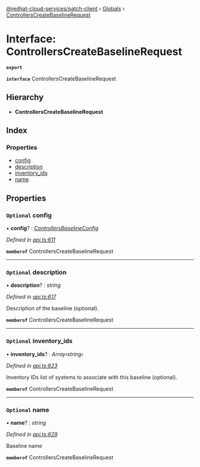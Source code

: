 [@redhat-cloud-services/patch-client](../README.md) › [Globals](../globals.md) › [ControllersCreateBaselineRequest](controllerscreatebaselinerequest.md)

# Interface: ControllersCreateBaselineRequest

**`export`** 

**`interface`** ControllersCreateBaselineRequest

## Hierarchy

* **ControllersCreateBaselineRequest**

## Index

### Properties

* [config](controllerscreatebaselinerequest.md#optional-config)
* [description](controllerscreatebaselinerequest.md#optional-description)
* [inventory_ids](controllerscreatebaselinerequest.md#optional-inventory_ids)
* [name](controllerscreatebaselinerequest.md#optional-name)

## Properties

### `Optional` config

• **config**? : *[ControllersBaselineConfig](controllersbaselineconfig.md)*

*Defined in [api.ts:611](https://github.com/RedHatInsights/javascript-clients.gi/blob/2c41ef32/packages/patch/api.ts#L611)*

**`memberof`** ControllersCreateBaselineRequest

___

### `Optional` description

• **description**? : *string*

*Defined in [api.ts:617](https://github.com/RedHatInsights/javascript-clients.gi/blob/2c41ef32/packages/patch/api.ts#L617)*

Description of the baseline (optional).

**`memberof`** ControllersCreateBaselineRequest

___

### `Optional` inventory_ids

• **inventory_ids**? : *Array‹string›*

*Defined in [api.ts:623](https://github.com/RedHatInsights/javascript-clients.gi/blob/2c41ef32/packages/patch/api.ts#L623)*

Inventory IDs list of systems to associate with this baseline (optional).

**`memberof`** ControllersCreateBaselineRequest

___

### `Optional` name

• **name**? : *string*

*Defined in [api.ts:629](https://github.com/RedHatInsights/javascript-clients.gi/blob/2c41ef32/packages/patch/api.ts#L629)*

Baseline name

**`memberof`** ControllersCreateBaselineRequest
